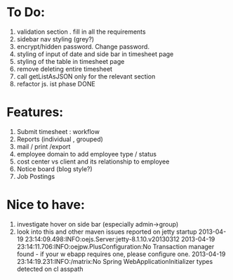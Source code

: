 To Do:
======
1. validation section . fill in all the requirements 
2. sidebar nav styling (grey?)
3. encrypt/hidden password. Change password.
4. styling of input of date  and side bar in timesheet page 
5. styling of the table in timesheet page 
6. remove deleting entire timesheet 
7. call getListAsJSON only for the relevant section
8. refactor js.  ist phase DONE

Features:
=========
1. Submit timesheet : workflow  
2. Reports (individual , grouped) 
3. mail / print /export 
4. employee domain to add employee type / status
5. cost center vs client and its relationship to employee
6. Notice board (blog style?)
7. Job Postings

Nice to have:
=============
1. investigate hover on side bar (especially admin->group) 
2. look into this and other maven issues reported on jetty startup
2013-04-19 23:14:09.498:INFO:oejs.Server:jetty-8.1.10.v20130312
2013-04-19 23:14:11.706:INFO:oejpw.PlusConfiguration:No Transaction manager found - if your w
ebapp requires one, please configure one.
2013-04-19 23:14:19.231:INFO:/matrix:No Spring WebApplicationInitializer types detected on cl
asspath